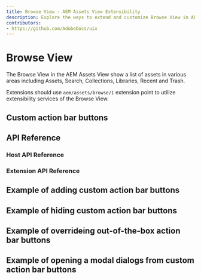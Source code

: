 ```yaml
---
title: Browse View - AEM Assets View Extensibility
description: Explore the ways to extend and customize Browse View in AEM Assets View
contributors:
- https://github.com/AdobeDocs/uix
---
```


# Browse View

The Browse View in the AEM Assets View show a list of assets in various areas including
Assets, Search, Collections, Libraries, Recent and Trash.

Extensions should use `aem/assets/browse/1` extension point to utilize extensibility services of the Browse View.

## Custom action bar buttons


## API Reference

### Host API Reference

### Extension API Reference


## Example of adding custom action bar buttons


## Example of hiding custom action bar buttons


## Example of overrideing out-of-the-box action bar buttons


## Example of opening a modal dialogs from custom action bar buttons
